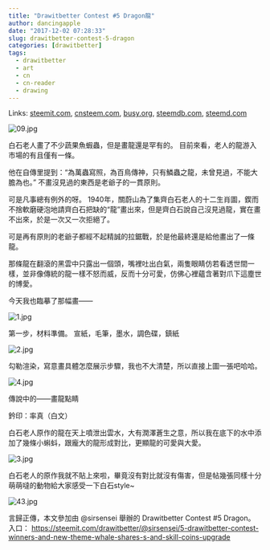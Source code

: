 ```yaml
---
title: "Drawitbetter Contest #5 Dragon龍"
author: dancingapple
date: "2017-12-02 07:28:33"
slug: drawitbetter-contest-5-dragon
categories: [drawitbetter]
tags: 
  - drawitbetter
  - art
  - cn
  - cn-reader
  - drawing
---
```


Links: [steemit.com](https://steemit.com/drawitbetter/@dancingapple/drawitbetter-contest-5-dragon), [cnsteem.com](https://cnsteem.com/drawitbetter/@dancingapple/drawitbetter-contest-5-dragon), [busy.org](https://busy.org/drawitbetter/@dancingapple/drawitbetter-contest-5-dragon), [steemdb.com](https://steemdb.com/drawitbetter/@dancingapple/drawitbetter-contest-5-dragon), [steemd.com](https://steemd.com/drawitbetter/@dancingapple/drawitbetter-contest-5-dragon)

![09.jpg](https://steemitimages.com/DQmQqCGvm5Aes9uHuFzyaFUgGj9NrfQ6FWAyRfFmdyHESBp/09.jpg)


白石老人畫了不少蔬果魚蝦蟲，但是畫龍還是罕有的。
目前來看，老人的龍游入市場的有且僅有一條。

他在自傳里提到：“為萬蟲寫照，為百鳥傳神，只有鱗蟲之龍，未曾見過，不能大膽為也。”
不畫沒見過的東西是老爺子的一貫原則。

可是凡事總有例外的呀。
1940年，關蔚山為了集齊白石老人的十二生肖圖，鍥而不捨軟磨硬泡地請齊白石把缺的“龍”畫出來，但是齊白石說自己沒見過龍，實在畫不出來，於是一次又一次拒絕了。

可是再有原則的老爺子都經不起精誠的拉鋸戰，於是他最終還是給他畫出了一條龍。

那條龍在翻滾的黑雲中只露出一個頭，嘴裡吐出白氣，兩隻眼睛仿若看透世間一樣，並非像傳統的龍一樣不怒而威，反而十分可愛，仿佛心裡蘊含著對爪下這塵世的博愛。

今天我也臨摹了那幅畫——

![1.jpg](https://steemitimages.com/DQmWUiaUZcr3gHuXPychEuo4xTtmqttzBaqqBqNxw9sefH8/1.jpg)

第一步，材料準備。
宣紙，毛筆，墨水，調色碟，鎮紙

![2.jpg](https://steemitimages.com/DQmWoy67XJzPpFgjpFwbRh3X4y3j1zs2gaVzRBSKcwuNbJH/2.jpg)

勾勒渲染，寫意畫具體怎麼展示步驟，我也不大清楚，所以直接上圖一張吧哈哈。

![4.jpg](https://steemitimages.com/DQmZGJyjNC89UVkWi5m6RA3PN4pgWGLbBVe9sAkU9BJmwSf/4.jpg)

傳說中的——畫龍點睛



鈐印：率真（白文）

白石老人原作的龍在天上噴泄出雲水，大有潤澤蒼生之意，所以我在底下的水中添加了幾條小蝌蚪，跟龐大的龍形成對比，更顯龍的可愛與大愛。

![3.jpg](https://steemitimages.com/DQmb7P5hfn9tHKVSX2NUhhrkPrtYXEFceM4QzZSHJiH5nLv/3.jpg)

白石老人的原作我就不貼上來啦，畢竟沒有對比就沒有傷害，但是帖幾張同樣十分萌萌噠的動物給大家感受一下白石style~

![43.jpg](https://steemitimages.com/DQmbsNX9NRGrSCroYxEJuDacZKPnz9o2KFdPZDg4qjU9Sj2/43.jpg)



言歸正傳，本文參加由  @sirsensei 舉辦的 Drawitbetter Contest #5 Dragon。
入口： https://steemit.com/drawitbetter/@sirsensei/5-drawitbetter-contest-winners-and-new-theme-whale-shares-s-and-skill-coins-upgrade
